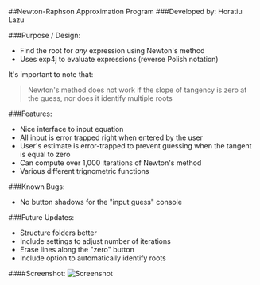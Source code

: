 ##Newton-Raphson Approximation Program
###Developed by: Horatiu Lazu

###Purpose / Design:
* Find the root for _any_ expression using Newton's method
* Uses exp4j to evaluate expressions (reverse Polish notation)

It's important to note that: 
> Newton's method does not work if the slope of tangency is zero at the guess, nor does it identify multiple roots

###Features:
* Nice interface to input equation
* All input is error trapped right when entered by the user
* User's estimate is error-trapped to prevent guessing when the tangent is equal to zero
* Can compute over 1,000 iterations of Newton's method
* Various different trignometric functions

###Known Bugs:
* No button shadows for the "input guess" console

###Future Updates:
* Structure folders better
* Include settings to adjust number of iterations
* Erase lines along the "zero" button
* Include option to automatically identify roots

####Screenshot:
![Screenshot](http://software.horatiulazu.paperplane.io/NewtonRaphson.png "Screenshot")



